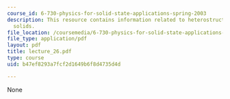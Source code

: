 ```yaml
---
course_id: 6-730-physics-for-solid-state-applications-spring-2003
description: This resource contains information related to heterostructures and inhomogeneous
  solids.
file_location: /coursemedia/6-730-physics-for-solid-state-applications-spring-2003/b47ef8293a7fcf2d1649b6f8d4735d4d_lecture_26.pdf
file_type: application/pdf
layout: pdf
title: lecture_26.pdf
type: course
uid: b47ef8293a7fcf2d1649b6f8d4735d4d

---
```

None